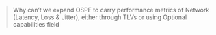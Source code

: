 > Why can’t we expand OSPF to carry performance metrics of Network (Latency, Loss & Jitter), either through TLVs or using Optional capabilities field
